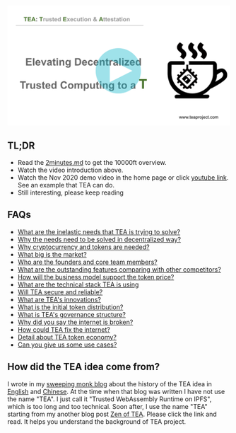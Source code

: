 
[![](../res/blog/WX20201215-115720@2x.png)](http://www.youtube.com/watch?v=-NgR3ySWwXg "")

## TL;DR
- Read the [2minutes.md](./2minutes.md) to get the 10000ft overview.
- Watch the video introduction above.
- Watch the Nov 2020 demo video in the home page or click [youtube link](http://www.youtube.com/watch?v=6GYwrITSfJo). See an example that TEA can do.
- Still interesting, please keep reading

## FAQs

- [What are the inelastic needs that TEA is trying to solve?](./Does_tea_solve_inelastic_needs.md)
- [Why the needs need to be solved in decentralized way?](./necessary_to_be_decentralized.md)
- [Why cryptocurrency and tokens are needed?](./why_need_token.md)
- [What big is the market?](./market_size.md)
- [Who are the founders and core team members?](./founders_core_team_members.md)
- [What are the outstanding features comparing with other competitors?](./comparison_to_other_projects.md)
- [How will the business model support the token price?](./how_business_support_value.md)
- [What are the technical stack TEA is using](./techstacks.md)
- [Will TEA secure and reliable?](./security_reliability_robust.md)
- [What are TEA's innovations?](./innovations.md)
- [What is the initial token distribution?](./initial_token_distribution.md)
- [What is TEA's governance structure?](./governance_structure.md)
- [Why did you say the internet is broken?](./Broken_internet_needs_a_fix.md)
- [How could TEA fix the internet?](./How_TEA_fix_internet.md)
- [Detail about TEA token economy?](./Token_economy.md)
- [Can you give us some use cases?](./Use_cases.md)
## How did the TEA idea come from?

I wrote in my [sweeping monk blog](https://medium.com/@pushbar) about the history of the TEA idea in [English](https://medium.com/@pushbar/0-of-n-cover-letter-of-the-trusted-webassembly-runtime-on-ipfs-12a4fd8c4338) and [Chinese](https://medium.com/@pushbar/%E7%AC%AC0%E7%AF%87-%E5%8E%86%E5%8F%B2%E6%B8%8A%E6%BA%90%E5%92%8C%E6%8E%A2%E7%B4%A2%E8%BF%87%E7%A8%8B%E7%9A%84%E5%BF%AB%E8%BF%9B%E7%89%88%E6%9C%AC-ecbb558ac36e). At the time when that blog was written I have not use the name "TEA". I just call it "Trusted WebAssembly Runtime on IPFS", which is too long and too technical. Soon after, I use the name "TEA" starting from my another blog post [Zen of TEA](https://medium.com/@pushbar/zen-of-tea-1-2480c8c249c3). Please click the link and read. It helps you understand the background of TEA project.

